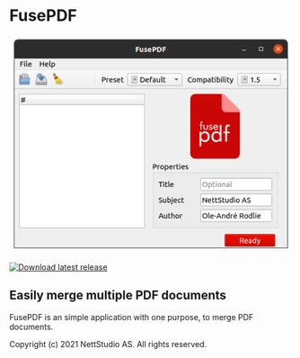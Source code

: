 # FusePDF

![screenshot](https://github.com/nettstudio/fusepdf/raw/main/assets/fusepdf-screenshot.png "FusePDF screenshot")

[![Download latest release](https://img.shields.io/badge/Download-Latest%20release-red)](https://github.com/nettstudio/fusepdf/releases/latest)

## Easily merge multiple PDF documents

FusePDF is an simple application with one purpose, to merge PDF documents.

Copyright (c) 2021 NettStudio AS. All rights reserved.
